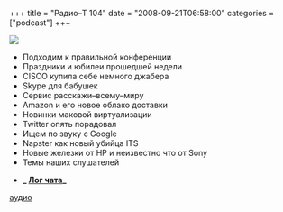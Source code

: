 +++
title = "Радио–Т 104"
date = "2008-09-21T06:58:00"
categories = ["podcast"]
+++

![](https://radio-t.com/images/radio-t/rt104.png)


- Подходим к правильной конференции
- Праздники и юбилеи прошедшей недели
- CISCO купила себе немного джабера
- Skype для бабушек
- Сервис расскажи–всему–миру
- Amazon и его новое облако доставки
- Новинки маковой виртуализации
- Twitter опять порадовал
- Ищем по звуку с Google
- Napster как новый убийца ITS
- Новые железки от HP и неизвестно что от Sony
- Темы наших слушателей

* **_ [Лог чата](http://chat.radio-t.com/logs/radio-t-104.html)_**

[аудио](http://cdn.radio-t.com/rt_podcast104.mp3)
<audio src="http://cdn.radio-t.com/rt_podcast104.mp3" preload="none"></audio>
